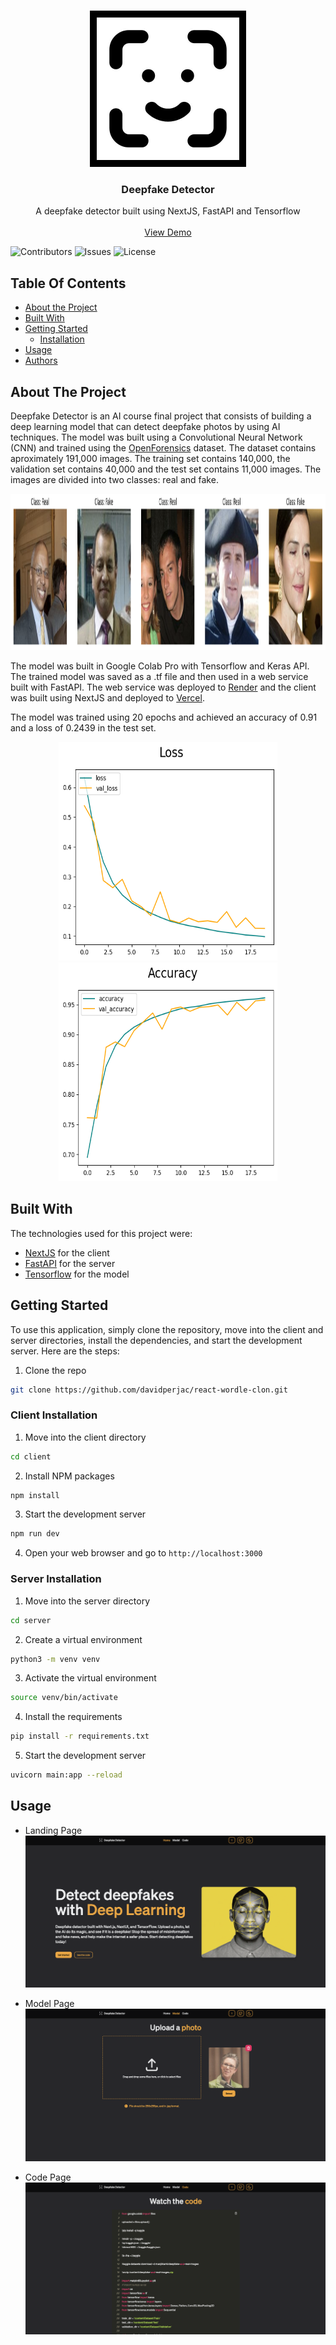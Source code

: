 <br/>
<p align="center">
  <a href="https://github.com/davidperjac/react-wordle-clon">
    <img src="resources/logo.jpeg" alt="Logo" width="250" height="250">
  </a>

  <h3 align="center">Deepfake Detector</h3>

  <p align="center">
    A deepfake detector built using NextJS, FastAPI and Tensorflow
    <br/>
    <br/>
    <a href="https://deepfake-detector.vercel.app/">View Demo</a>
  </p>
</p>

![Contributors](https://img.shields.io/github/contributors/davidperjac/react-wordle-clon?color=dark-green) ![Issues](https://img.shields.io/github/issues/davidperjac/react-wordle-clon) ![License](https://img.shields.io/github/license/davidperjac/react-wordle-clon)

## Table Of Contents

- [About the Project](#about-the-project)
- [Built With](#built-with)
- [Getting Started](#getting-started)
  - [Installation](#installation)
- [Usage](#usage)
- [Authors](#authors)

## About The Project

Deepfake Detector is an AI course final project that consists of building a deep learning model that can detect deepfake photos by using AI techniques. The model was built using a Convolutional Neural Network (CNN) and trained using the [OpenForensics](https://zenodo.org/records/5528418#.YpdlS2hBzDd) dataset. The dataset contains aproximately 191,000 images. The training set contains 140,000, the validation set contains 40,000 and the test set contains 11,000 images. The images are divided into two classes: real and fake.

<p align="center">
  <img src="resources/dataset.png" alt="Logo" height="250">
</p>

The model was built in Google Colab Pro with Tensorflow and Keras API. The trained model was saved as a .tf file and then used in a web service built with FastAPI. The web service was deployed to [Render](https://render.com/) and the client was built using NextJS and deployed to [Vercel](https://vercel.com/).

The model was trained using 20 epochs and achieved an accuracy of 0.91 and a loss of 0.2439 in the test set.

<p align="center">
  <img src="resources/loss.png" alt="Logo" width="350" height="350">
  <img src="resources/accuracy.png" alt="Logo" width="350" height="350">
</p>

## Built With

The technologies used for this project were:

- [NextJS](https://nextjs.org/) for the client
- [FastAPI](https://fastapi.tiangolo.com/) for the server
- [Tensorflow](https://www.tensorflow.org/) for the model

## Getting Started

To use this application, simply clone the repository, move into the client and server directories, install the dependencies, and start the development server. Here are the steps:

1. Clone the repo

```sh
git clone https://github.com/davidperjac/react-wordle-clon.git
```

### Client Installation

1. Move into the client directory

```sh
cd client
```

2. Install NPM packages

```sh
npm install
```

3. Start the development server

```sh
npm run dev
```

4. Open your web browser and go to `http://localhost:3000`

### Server Installation

1. Move into the server directory

```sh
cd server
```

2. Create a virtual environment

```sh
python3 -m venv venv
```

3. Activate the virtual environment

```sh
source venv/bin/activate
```

4. Install the requirements

```sh
pip install -r requirements.txt
```

5. Start the development server

```sh
uvicorn main:app --reload
```

## Usage

- Landing Page
  ![Screen Shot](resources/landing.png)

- Model Page
  ![Screen Shot](resources/model.png)

- Code Page
  ![Screen Shot](resources/code.png)

